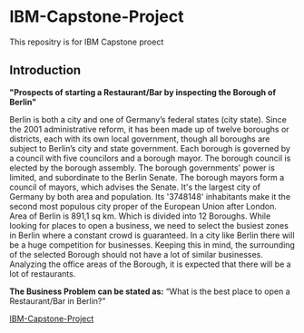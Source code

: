 # IBM-Capstone-Project
This repositry is for IBM Capstone proect

## Introduction

**"Prospects of starting a Restaurant/Bar by inspecting the Borough of Berlin"**

Berlin is both a city and one of Germany’s federal states (city state). Since the 2001 administrative reform, it has been made up of twelve boroughs or districts, each with its own local government, though all boroughs are subject to Berlin’s city and state government. Each borough is governed by a council with five councilors and a borough mayor. The borough council is elected by the borough assembly. The borough governments' power is limited, and subordinate to the Berlin Senate. The borough mayors form a council of mayors, which advises the Senate. It's the largest city of Germany by both area and population. Its '3748148' inhabitants make it the second most populous city proper of the European Union after London. Area of Berlin is 891,1 sq km. Which is divided into 12 Boroughs.
While looking for places to open a business, we need to select the busiest zones in Berlin where a constant crowd is guaranteed. In a city like Berlin there will be a huge competition for businesses. Keeping this in mind, the surrounding of the selected Borough should not have a lot of similar businesses. Analyzing the office areas of the Borough, it is expected that there will be a lot of restaurants.

**The Business Problem can be stated as:**
“What is the best place to open a Restaurant/Bar in Berlin?”

[IBM-Capstone-Project](https://github.com/jalaltareen/IBM-Capstone-Project/blob/master/week5/Capstone_week5.ipynb)
